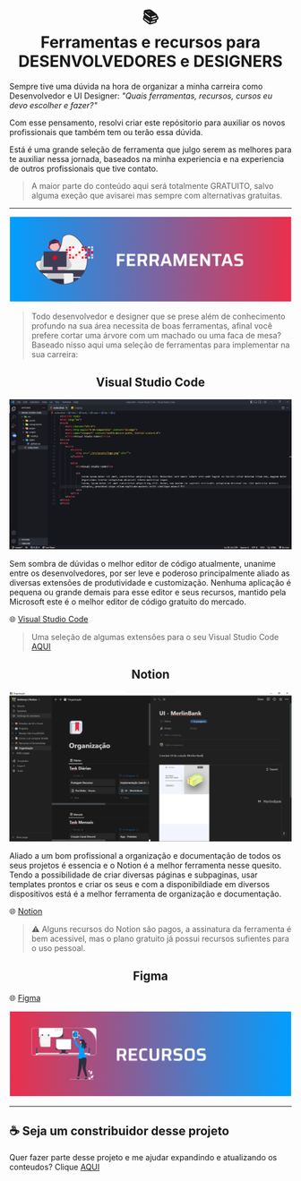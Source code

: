 <h1 align="center">
📚
<br>
Ferramentas e recursos para
<br>
DESENVOLVEDORES e DESIGNERS
</h1>

Sempre tive uma dúvida na hora de organizar a minha carreira como Desenvolvedor e UI Designer: <i>"Quais ferramentas, recursos, cursos eu devo escolher e fazer?"</i>


Com esse pensamento, resolvi criar este repósitorio para auxiliar os novos profissionais que também tem ou terão essa dúvida.


Está é uma grande seleção de ferramenta que julgo serem as melhores para te auxiliar nessa jornada, baseados na minha experiencia e na experiencia de outros profissionais que tive contato.


> A maior parte do conteúdo aqui será totalmente GRATUITO, salvo alguma exeção que avisarei mas sempre com alternativas gratuitas.

---

<img src="assets/ferramentas.png">

> Todo desenvolvedor e designer que se prese além de conhecimento profundo na sua área necessita de boas ferramentas, afinal você prefere cortar uma árvore com um machado ou uma faca de mesa?
> Baseado nisso aqui uma seleção de ferramentas para implementar na sua carreira:

<h2 align="center">Visual Studio Code</h2>

<img src="assets/images/vscode.png">

Sem sombra de dúvidas o melhor editor de código atualmente, unanime entre os desenvolvedores, por ser leve e poderoso principalmente aliado as diversas extensões de produtividade e customização.
Nenhuma aplicação é pequena ou grande demais para esse editor e seus recursos, mantido pela Microsoft este é o melhor editor de código gratuito do mercado.

🌐 [Visual Studio Code](https://code.visualstudio.com/)<br>

> Uma seleção de algumas extensões para o seu Visual Studio Code [AQUI](pages/extensoes.md)


<h2 align="center">Notion</h2>

<img src="assets/images/notion.png">

Aliado a um bom profissional a organização e documentação de todos os seus projetos é essencia e o Notion é a melhor ferramenta nesse quesito.
Tendo a possibilidade de criar diversas páginas e subpaginas, usar templates prontos e criar os seus e com a disponibildiade em diversos dispositivos está é a melhor ferramenta de organização e documentação.

🌐 [Notion](https://www.notion.so/product)<br>

> ⚠️ Alguns recursos do Notion são pagos, a assinatura da ferramenta é bem acessivel, mas o plano gratuito já possui recursos sufientes para o uso pessoal.

<h2 align="center">Figma</h2>

🌐 [Figma](https://www.figma.com/ui-design-tool/)<br>

<img src="assets/recursos.png">

---

## ☕ Seja um constribuidor desse projeto

Quer fazer parte desse projeto e me ajudar expandindo e atualizando os conteudos? Clique [AQUI](pages/contribuicoes.md)

